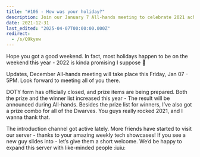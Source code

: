 ```yaml
---
title: "#106 - How was your holiday?"
description: Join our January 7 All-hands meeting to celebrate 2021 achievements, announce DOTY winners, and welcome new members to our growing tech community.
date: 2021-12-31
last_edited: "2025-04-07T00:00:00.000Z"
redirect:
  - /s/Q9kyew
---
```


Hope you got a good weekend. In fact, most holidays happen to be on the weekend this year - 2022 is kinda promising I suppose 👀

Updates, December All-hands meeting will take place this Friday, Jan 07 - 5PM. Look forward to meeting all of you there.

DOTY form has officially closed, and prize items are being prepared. Both the prize and the winner list increased this year - The result will be announced during All-hands.
Besides the prize list for winners, I’ve also got a prize combo for all of the Dwarves. You guys really rocked 2021, and I wanna thank that.

The introduction channel got active lately. More friends have started to visit our server - thanks to your amazing weekly tech showcases! If you see a new guy slides into - let’s give them a short welcome. We’d be happy to expand this server with like-minded people :iuiu:
